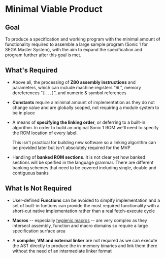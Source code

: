 Minimal Viable Product
================================================================================

Goal
--------------------------------------------------------------------------------

To produce a specification and working program with the minimal amount of functionality required to assemble a large sample program (Sonic 1 for SEGA Master System), with the aim to expand the specification and program further after this goal is met.

What's Required
--------------------------------------------------------------------------------

* Above all, the processing of **Z80 assembly instructions** and parameters, which can include machine registers "`HL`", memory dereferences "`[...]`", and numeric & symbol references

* **Constants** require a minimal amount of implementation as they do not change value and are globally scoped, not requiring a module system to be in place

* A means of **specifying the linking order**, or deferring to a built-in algorithm. In order to build an original Sonic 1 ROM we'll need to specify the ROM location of every label.

    This isn't practical for building new software so a linking algorithm can be provided later but isn't absolutely required for the MVP

* Handling of **banked ROM sections**. It is not clear yet how banked sections will be speified in the language grammar. There are different banking schemes that need to be covered including single, double and contiguous banks

What Is Not Required
--------------------------------------------------------------------------------

* User-defined **Functions** can be avoided to simplfy implementation and a set of built-in funtions can provide the most required functionality with a short-cut native implementation rather than a real fetch-execute cycle

* **Macros** -- especially [hygienic macros](1) -- are very complex as they intersect assembly, function and macro domains so require a large specification surface area

* A **compiler, VM and external linker** are not required as we can execute the AST directly to produce the in-memory binaries and link them there without the need of an intermediate linker format

[1]: https://en.wikipedia.org/wiki/Hygienic_macro


